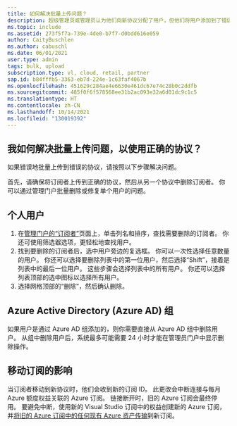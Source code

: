 ```yaml
---
title: 如何解决批量上传问题？
description: 超级管理员或管理员认为他们向新协议分配了用户，但他们将用户添加到了错误的协议。
ms.topic: include
ms.assetid: 273f5f7a-739e-4de0-b7f7-d0bdd616e059
author: CaityBuschlen
ms.author: cabuschl
ms.date: 06/01/2021
user.type: admin
tags: bulk, upload
subscription.type: vl, cloud, retail, partner
sap.id: b84fffb5-3363-eb7d-224e-1c63faf4067b
ms.openlocfilehash: 451629c284ae4e6630e461dc67e74c28b0c2ddfb
ms.sourcegitcommit: 485f0f6f578568ee31b2ac093e32a6d01dc9c1c5
ms.translationtype: HT
ms.contentlocale: zh-CN
ms.lasthandoff: 10/14/2021
ms.locfileid: "130019392"
---
```

## <a name="how-do-i-fix-a-bulk-upload-to-use-the-correct-agreement"></a>我如何解决批量上传问题，以使用正确的协议？

如果错误地批量上传到错误的协议，请按照以下步骤解决问题。

首先，请确保将订阅者上传到正确的协议，然后从另一个协议中删除订阅者。 你可以通过管理门户批量删除或修复单个用户的问题。

## <a name="individual-users"></a>个人用户

1. 在[管理门户的“订阅者”](https://manage.visualstudio.com/subscribers)页面上，单击列名和排序，查找需要删除的订阅者。 你还可使用筛选器选项，更轻松地查找用户。
2. 找到要删除的订阅者后，选中用户旁边的复选框。 你可以一次性选择任意数量的用户。 你还可以选择要删除列表中的第一位用户，然后选择“Shift”，接着是列表中的最后一位用户。 这些步骤会选择列表中的所有用户。 你还可以选择列表顶部的选中图标以选择所有用户。 
3. 选择网格顶部的“删除”，然后确认删除。

## <a name="azure-active-directory-azure-ad-group"></a>Azure Active Directory (Azure AD) 组

如果用户是通过 Azure AD 组添加的，则你需要直接从 Azure AD 组中删除用户。 从组中删除用户后，系统最多可能需要 24 小时才能在管理员门户中显示删除操作。 

## <a name="impact-of-moving-subscriptions"></a>移动订阅的影响

当订阅者移动到新协议时，他们会收到新的订阅 ID。 此更改会中断连接与每月 Azure 额度权益关联的 Azure 订阅。 链接断开时，旧的 Azure 订阅会最终停用。 要避免中断，使用新的 Visual Studio 订阅中的权益创建新的 Azure 订阅，并[将旧的 Azure 订阅中的任何现有 Azure 资产传输](https://docs.microsoft.com/azure/azure-resource-manager/management/move-resource-group-and-subscription)到新订阅。